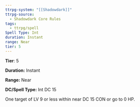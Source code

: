 ```yaml
---
ttrpg-system: "[[Shadowdark]]"
ttrpg-source:
  - Shadowdark Core Rules
tags:
  - ttrpg/spell
Spell Type: Int
duration: Instant
range: Near
tier: 5
---
```

**Tier**: 5

**Duration:** Instant

**Range:** Near

**DC/Spell Type:** Int DC 15

One target of LV 9 or less within near DC 15 CON or go to 0 HP. 